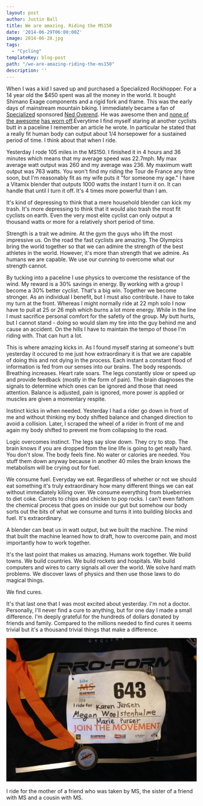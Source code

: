 ```yaml
---
layout: post
author: Justin Ball
title: We are amazing. Riding the MS150
date: '2014-06-29T06:00:00Z'
image: 2014-06-28.jpg
tags:
  - "Cycling"
templateKey: blog-post
path: "/we-are-amazing-riding-the-ms150"
description: ''
---
```


When I was a kid I saved up and purchased a Specialized Rockhopper. For a 14 year old the $450 spent was all the money in the world. It bought Shimano Exage components and a rigid fork and frame. This was the early days of mainstream mountain biking. I immediately became a fan of <a href="http://www.specialized.com/us/en/home/">Specialized<a/> sponsored <a href="http://en.wikipedia.org/wiki/Ned_Overend">Ned Overend</a>. He was awesome then and <a href="http://fat-bike.com/2014/03/ned-overend-is-the-new-fatbike-national-champion/">none of the awesome</a> <a href="http://www.bicycling.com/mountainbikecom/featured-stories/ned-overend-s-secrets-riding-forever">has worn off</a>.Everytime I find myself staring at another cyclists butt in a paceline I remember an article he wrote. In particular he stated that a really fit human body can output about 1/4 horsepower for a sustained period of time. I think about that when I ride.

Yesterday I rode 105 miles in the MS150. I finished it in 4 hours and 36 minutes which means that my average speed was 22.7mph. My max average watt output was 260 and my average was 236. My maximum watt output was 763 watts. You won't find my riding the Tour de France any time soon, but I'm reasonably fit as my wife puts it "for someone my age." I have a Vitamix blender that outputs 1000 watts the instant I turn it on. It can handle that until I turn it off. It's 4 times more powerful than I am.

It's kind of depressing to think that a mere household blender can kick my trash. It's more depressing to think that it would also trash the most fit cyclists on earth. Even the very most elite cyclist can only output
a thousand watts or more for a relatively short period of time.

Strength is a trait we admire. At the gym the guys who lift the most impressive us. On the road the fast cyclists are amazing. The Olympics bring the world together so that we can admire the strength of the best athletes in the world. However, it's more than strength that we admire. As humans we are capable. We use our cunning to overcome what our strength cannot.

By tucking into a paceline I use physics to overcome the resistance of the wind. My reward is a 30% savings in energy. By working with a group I become a 30% better cyclist. That's a big win. Together we become stronger. As an individual I benefit, but I must also contribute. I have to take my turn at the front. Whereas I might normally ride at 22 mph solo I now have to pull at 25 or 26 mph which burns a lot more energy. While in the line I must sacrifice personal comfort for the safetly of the group. My butt hurts, but I cannot stand - doing so would slam my tire into the guy behind me and cause an accident. On the hills I have to maintain the tempo of those I'm riding with. That can hurt a lot.

This is where amazing kicks in. As I found myself staring at someone's butt yesterday it occured to me just how extraordinary it is that we are capable of doing this and not dying in the process. Each instant a constant flood of information is fed from our senses into our brains. The body responds. Breathing increases. Heart rate soars. The legs constantly slow or speed up and provide feedback (mostly in the form of pain). The brain diagnoses the signals to determine which ones can be ignored and those that need attention. Balance is adjusted, pain is ignored, more power is applied or muscles are given a momentary respite.

Instinct kicks in when needed. Yesterday I had a rider go down in front of me and without thinking my body shifted balance and changed direction to avoid a collision. Later, I scraped the wheel of a rider in front of me and again my body shifted to prevent me from collapsing to the road.

Logic overcomes instinct. The legs say slow down. They cry to stop. The brain knows if you are dropped from the line life is going to get really hard. You don't slow. The body feels fine. No water or calories are needed. You stuff them down anyway because in another 40 miles the brain knows the metabolism will be crying out for fuel.

We consume fuel. Everyday we eat. Regardless of whether or not we should eat something it's truly extraordinary how many different things we can eat without immediately killing over. We consume everything from blueberries to diet coke. Carrots to chips and chicken to pop rocks. I can't even fathom the chemical process that goes on inside our gut but somehow our body sorts out the bits of what we consume and turns it into building blocks and fuel. It's extraordinary.

A blender can beat us in watt output, but we built the machine. The mind that built the machine learned how to draft, how to overcome pain, and most importantly how to work together.

It's the last point that makes us amazing. Humans work together. We build towns. We build countries. We build rockets and hospitals. We build computers and wires to carry signals all over the world. We solve hard math problems. We discover laws of physics and then use those laws to do magical things.

We find cures.

It's that last one that I was most excited about yesterday. I'm not a doctor. Personally, I'll never find a cure to anything, but for one day I made a small difference. I'm deeply grateful for the hundreds of dollars donated by friends and family. Compared to the millions needed to find cures it seems trivial but it's a thousand trivial things that make a difference.

<img src="2014-06-28.jpg" alt="Jersey number with names of those with MS that I ride for" />
<p class="caption">I ride for the mother of a friend who was taken by MS, the sister of a friend with MS and a cousin with MS.</p>
